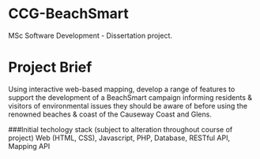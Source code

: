 # CCG-BeachSmart
MSc Software Development - Dissertation project.

# Project Brief

Using interactive web-based mapping, develop a range of features to support the development of a BeachSmart campaign informing residents & visitors of environmental issues they should be aware of before using the renowned beaches & coast of the Causeway Coast and Glens.

###Initial techology stack (subject to alteration throughout course of project)
Web (HTML, CSS), Javascript, PHP, Database, RESTful API, Mapping API
